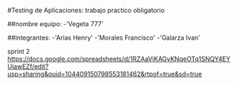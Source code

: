 #Testing de Aplicaciones: trabajo practico obligatorio 

##nombre equipo:
-'Vegeta 777'

##integrantes:
-'Arias Henry'
-'Morales Francisco'
-'Galarza Ivan'

sprint 2
https://docs.google.com/spreadsheets/d/1RZAaViKAGvKNqeOTq1SNQY4EYUjawEZf/edit?usp=sharing&ouid=104409150798553181462&rtpof=true&sd=true
